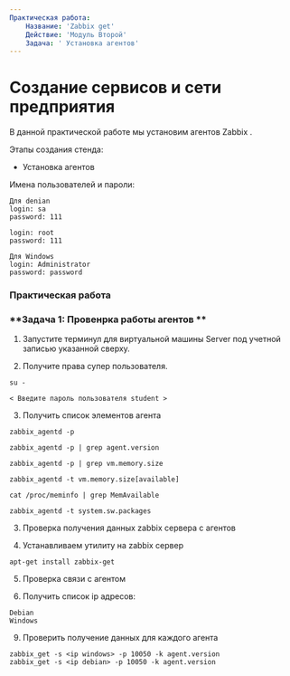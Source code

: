 ```yaml
---
Практическая работа:
    Название: 'Zabbix get'
    Действие: 'Модуль Второй'
    Задача: ' Установка агентов'
---
```

# **Создание сервисов и сети предприятия**

В данной практической работе мы установим агентов Zabbix .

Этапы создания стенда:

- Установка агентов

Имена пользователей и пароли:
```
Для denian
login: sa
password: 111

login: root 
password: 111
```
```
Для Windows
login: Administrator 
password: password
```
### **Практическая работа**


### **Задача 1: Провенрка работы агентов **

1. Запустите терминул для виртуальной машины Server под учетной записью указанной сверху.

2. Получите права супер пользователя.

```
su -
```
```
< Введите пароль пользователя student >
```

3. Получить список элементов агента
```
zabbix_agentd -p
```
```
zabbix_agentd -p | grep agent.version
```
```
zabbix_agentd -p | grep vm.memory.size
```
```
zabbix_agentd -t vm.memory.size[available]
```
```
cat /proc/meminfo | grep MemAvailable
```
```
zabbix_agentd -t system.sw.packages
```

3. Проверка получения данных zabbix сервера с агентов

4. Устанавливаем утилиту на zabbix сервер

```
apt-get install zabbix-get
```
5. Проверка связи с агентом
   
7. Получить список ip адресов:
```
Debian
Windows
```
9. Проверить получение данных для каждого агента

```
zabbix_get -s <ip windows> -p 10050 -k agent.version
zabbix_get -s <ip debian> -p 10050 -k agent.version

```
